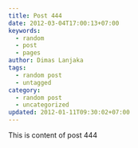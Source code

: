 ```yaml
---
title: Post 444
date: 2012-03-04T17:00:13+07:00
keywords:
  - random
  - post
  - pages
author: Dimas Lanjaka
tags:
  - random post
  - untagged
category:
  - random post
  - uncategorized
updated: 2012-01-11T09:30:02+07:00
---
```

This is content of post 444
